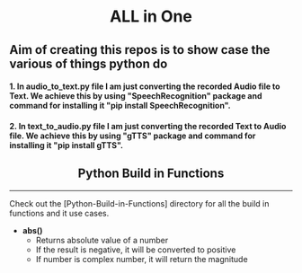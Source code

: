 <h1 align="center">ALL in One</h1>

## Aim of creating this repos is to show case the various of things python do

#### 1. In audio_to_text.py file I am just converting the recorded Audio file to Text. We achieve this by using "SpeechRecognition" package and command for installing it "pip install SpeechRecognition".</p>

#### 2. In text_to_audio.py file  I am just converting the recorded Text to Audio file. We achieve this by using "gTTS" package and command for installing it "pip install gTTS".




<h2 align="center">Python Build in Functions</h2>
<hr>

Check out the [Python-Build-in-Functions] directory for all the build in functions and it use cases.

* **abs()** 
    * Returns absolute value of a number 
    * If the result is negative, it will be converted to positive
    * If number is complex number, it will return the magnitude